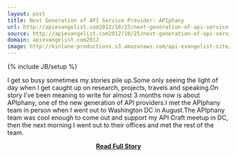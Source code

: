 ```yaml
---
layout: post
title: Next Generation of API Service Provider: APIphany
url: http://apievangelist.com2012/10/25/next-generation-of-api-service-provider-apiphany/
source: http://apievangelist.com2012/10/25/next-generation-of-api-service-provider-apiphany/
domain: apievangelist.com2012
image: http://kinlane-productions.s3.amazonaws.com/api-evangelist-site/blog/APIphany-Logo.png
---
```

{% include JB/setup %}<p>I get so busy sometimes my stories pile up.Some only seeing the light of day when I get caught up on research, projects, travels and speaking.On story I’ve been meaning to write for almost 3 months now is about APIphany, one of the new generation of API providers.I met the APIphany team in person when I went out to Washington DC in August.The APIphany team was cool enough to come out and support my API Craft meetup in DC, then the next morning I went out to their offices and met the rest of the team.</p>
<center><p><a href="http://apievangelist.com2012/10/25/next-generation-of-api-service-provider-apiphany/" style='padding:25px; font-sze:18px; font-weight: bold;'>Read Full Story</a></p></center>

